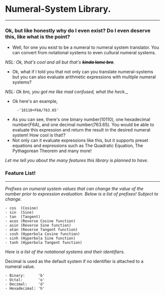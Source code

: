 # Numeral-System Library.
-----
### Ok, but like honestly why do I even exist? Do I even deserve this, like what is the point?
* Well, for one you exist to be a numeral to numeral system translator. You can convert from notational systems to even cultural numeral systems. 

_NSL: Ok, that's cool and all but that's ~~**kinda lame bro**~~._

* Ok, what if I told you that not only can you translate numeral-systems but you can also evaluate arithmetic expressions with multiple numeral systems?

_NSL: Ok bro, you got me like mad confused, what the heck.__ 

* Ok here's an example,

        -'10110+F6A/763.65'

- As you can see, there's one binary number(10110), one hexadecimal number(F6A), and one decimal number(763.65). You would be able to evaluate this expression and return the result in the desired numeral system! How cool is that!?
- Not only can it evaluate expressions like this, but it supports preset equations and expressions such as The Quadratic Equation, The Pythagorean Theorem and many more!

_Let me tell you about the many features this library is planned to have_.

### Feature List!
------
_Prefixes on numeral system values that can change the value of the number prior to expression evaluation. Below is a list of prefixes! Subject to change._

    - cos  (Cosine)
    - sin  (Sine)
    - tan  (Tangent)
    - acos (Reverse Cosine function)
    - asin (Reverse Sine function)
    - atan (Reverse Tangent function)
    - cosh (Hyperbola Cosine function)
    - sinh (Hyperbola Sine function)
    - tanh (Hyperbola Tangent function)

_Here is a list of the notational systems and their identifiers._ 

Decimal is used as the default system if no identifier is attached to a numeral value. 
        
    - Binary:      'b'
    - Octal:       'o'
    - Decimal:     'd' 
    - Hexadecimal: 'h'
        


